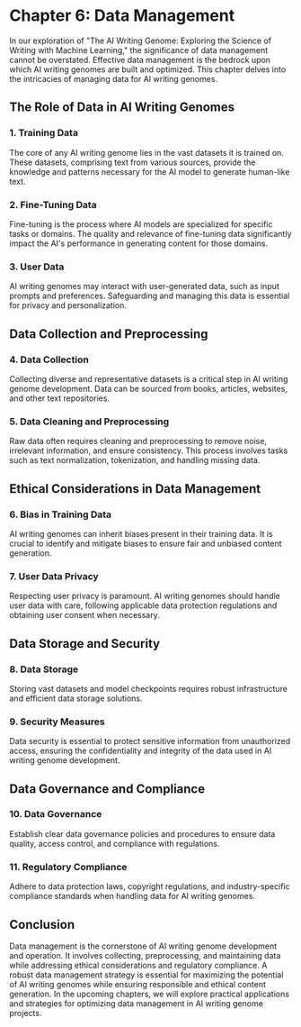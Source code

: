 Chapter 6: Data Management
==========================

In our exploration of "The AI Writing Genome: Exploring the Science of Writing with Machine Learning," the significance of data management cannot be overstated. Effective data management is the bedrock upon which AI writing genomes are built and optimized. This chapter delves into the intricacies of managing data for AI writing genomes.

The Role of Data in AI Writing Genomes
--------------------------------------

### 1. **Training Data**

The core of any AI writing genome lies in the vast datasets it is trained on. These datasets, comprising text from various sources, provide the knowledge and patterns necessary for the AI model to generate human-like text.

### 2. **Fine-Tuning Data**

Fine-tuning is the process where AI models are specialized for specific tasks or domains. The quality and relevance of fine-tuning data significantly impact the AI's performance in generating content for those domains.

### 3. **User Data**

AI writing genomes may interact with user-generated data, such as input prompts and preferences. Safeguarding and managing this data is essential for privacy and personalization.

Data Collection and Preprocessing
---------------------------------

### 4. **Data Collection**

Collecting diverse and representative datasets is a critical step in AI writing genome development. Data can be sourced from books, articles, websites, and other text repositories.

### 5. **Data Cleaning and Preprocessing**

Raw data often requires cleaning and preprocessing to remove noise, irrelevant information, and ensure consistency. This process involves tasks such as text normalization, tokenization, and handling missing data.

Ethical Considerations in Data Management
-----------------------------------------

### 6. **Bias in Training Data**

AI writing genomes can inherit biases present in their training data. It is crucial to identify and mitigate biases to ensure fair and unbiased content generation.

### 7. **User Data Privacy**

Respecting user privacy is paramount. AI writing genomes should handle user data with care, following applicable data protection regulations and obtaining user consent when necessary.

Data Storage and Security
-------------------------

### 8. **Data Storage**

Storing vast datasets and model checkpoints requires robust infrastructure and efficient data storage solutions.

### 9. **Security Measures**

Data security is essential to protect sensitive information from unauthorized access, ensuring the confidentiality and integrity of the data used in AI writing genome development.

Data Governance and Compliance
------------------------------

### 10. **Data Governance**

Establish clear data governance policies and procedures to ensure data quality, access control, and compliance with regulations.

### 11. **Regulatory Compliance**

Adhere to data protection laws, copyright regulations, and industry-specific compliance standards when handling data for AI writing genomes.

Conclusion
----------

Data management is the cornerstone of AI writing genome development and operation. It involves collecting, preprocessing, and maintaining data while addressing ethical considerations and regulatory compliance. A robust data management strategy is essential for maximizing the potential of AI writing genomes while ensuring responsible and ethical content generation. In the upcoming chapters, we will explore practical applications and strategies for optimizing data management in AI writing genome projects.
